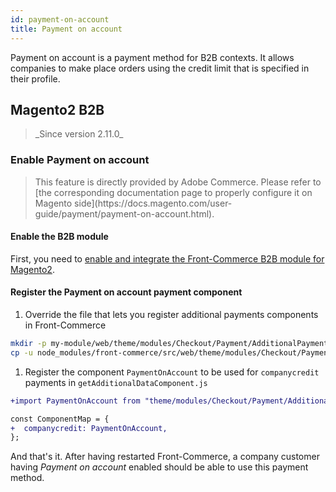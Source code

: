 ```yaml
---
id: payment-on-account
title: Payment on account
---
```


Payment on account is a payment method for B2B contexts. It allows companies to make place orders using the credit limit that is specified in their profile.

## Magento2 B2B

<blockquote class="feature--new">
_Since version 2.11.0_
</blockquote>

### Enable Payment on account

<blockquote class="note">
This feature is directly provided by Adobe Commerce. Please refer to [the corresponding documentation page to properly configure it on Magento side](https://docs.magento.com/user-guide/payment/payment-on-account.html).
</blockquote>

#### Enable the B2B module

First, you need to [enable and integrate the Front-Commerce B2B module for Magento2](/docs/magento2/b2b.html#Enable-B2B-support).

#### Register the Payment on account payment component

1. Override the file that lets you register additional payments components in Front-Commerce
  ```bash
mkdir -p my-module/web/theme/modules/Checkout/Payment/AdditionalPaymentInformation/
cp -u node_modules/front-commerce/src/web/theme/modules/Checkout/Payment/AdditionalPaymentInformation/getAdditionalDataComponent.js my-module/web/theme/modules/Checkout/Payment/AdditionalPaymentInformation/getAdditionalDataComponent.js
  ```
  1. Register the component `PaymentOnAccount` to be used for `companycredit` payments in `getAdditionalDataComponent.js`
  ```diff
+import PaymentOnAccount from "theme/modules/Checkout/Payment/AdditionalPaymentInformation/PaymentOnAccount";

const ComponentMap = {
+  companycredit: PaymentOnAccount,
};
  ```

And that's it. After having restarted Front-Commerce, a company customer having _Payment on account_ enabled should be able to use this payment method.
